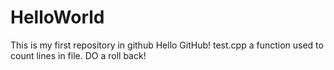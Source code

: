 # HelloWorld
This is my first repository in github
Hello GitHub!
test.cpp  a function used to count lines in file.
DO a roll back! 
